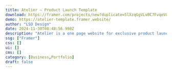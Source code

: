 ```yaml
---
title: Atelier — Product Launch Template
download: https://framer.com/projects/new?duplicate=5lXzqGgVLvBC7FvqeV8f&via=luca55&duplicateType=siteTemplate
demo: https://atelier-template.framer.website/
author: "LSO Design"
date: 2024-11-30T08:48:56.998Z
description: "Atelier is a one page website for exclusive product launches via a waitlist."
ssg: ["Framer"]
css: []
ui: []
cms: []
category: [Business,Portfolio]
draft: false
---
```

